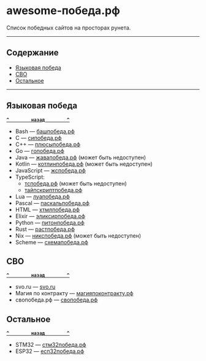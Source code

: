 # <a name="start"></a>awesome-победа.рф

Список победных сайтов на просторах рунета.

---

## <a name="toc"></a>Содержание
- [Языковая победа](#language)
- [СВО](#svo)
- [Остальное](#other)

---

## <a name="language"></a>Языковая победа
**[`^        назад        ^`](#start)**
- Bash — [башпобеда.рф](https://башпобеда.рф)
- C — [сипобеда.рф](https://сипобеда.рф)
- C++ — [плюсыпобеда.рф](https://плюсыпобеда.рф)
- Go — [гопобеда.рф](http://гопобеда.рф)
- Java — [жавапобеда.рф](https://жавапобеда.рф) (может быть недоступен)
- Kotlin — [котлинпобеда.рф](https://котлинпобеда.рф) (может быть недоступен)
- JavaScript — [жспобеда.рф](https://жспобеда.рф)
- TypeScript:
    - [тспобеда.рф](https://тспобеда.рф) (может быть недоступен)
    - [тайпскриптпобеда.рф](https://тайпскриптпобеда.рф)
- Lua — [луапобеда.рф](https://луапобеда.рф)
- Pascal — [паскальпобеда.рф](https://паскальпобеда.рф)
- HTML — [хтмлпобеда.рф](https://хтмлпобеда.рф)
- Elixir — [эликсирпобеда.рф](http://эликсирпобеда.рф)
- Python — [питонпобеда.рф](https://питонпобеда.рф)
- Rust — [растпобеда.рф](https://растпобеда.рф)
- Nix — [никспобеда.рф](https://никспобеда.рф) (может быть недоступен)
- Scheme — [схемапобеда.рф](https://схемапобеда.рф)
## <a name="svo"></a>СВО
**[`^        назад        ^`](#start)**
- svo.ru — [svo.ru](https://svo.ru)
- Магия по контракту — [магияпоконтракту.рф](http://магияпоконтракту.рф)
- свопобеда.рф — [свопобеда.рф](https://свопобеда.рф)
## <a name="other"></a>Остальное
**[`^        назад        ^`](#start)**
- STM32 — [стм32победа.рф](http://стм32победа.рф)
- ESP32 — [есп32победа.рф](https://есп32победа.рф)
